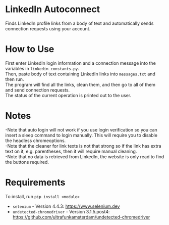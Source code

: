 # LinkedIn Autoconnect
Finds LinkedIn profile links from a body of text and automatically sends connection requests using your account.
# How to Use
First enter LinkedIn login information and a connection message into the variables in `linkedin_constants.py`.  
Then, paste body of text containing LinkedIn links into `messages.txt` and then run.  
The program will find all the links, clean them, and then go to all of them and send connection requests.  
The status of the current operation is printed out to the user.
# Notes
-Note that auto login will not work if you use login verification so you can insert a sleep command to login manually. This will require you to disable the headless chromeoptions.  
-Note that the cleaner for link texts is not that strong so if the link has extra text on it, e.g. parentheses, then it will require manual cleaning.  
-Note that no data is retrieved from LinkedIn, the website is only read to find the buttons required.
# Requirements
To install, run `pip install <module>`  
- `selenium` - Version 4.4.3:  https://www.selenium.dev  
- `undetected-chromedriver` - Version 3.1.5.post4: https://github.com/ultrafunkamsterdam/undetected-chromedriver  
